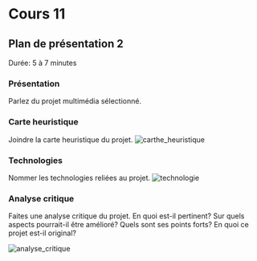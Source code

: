 # Cours 11
## Plan de présentation 2 
Durée: 5 à 7 minutes

### Présentation
Parlez du projet multimédia sélectionné. 

### Carte heuristique
Joindre la carte heuristique du projet. 
![carthe_heuristique](https://user-images.githubusercontent.com/89608202/141650360-d25434bb-f1c3-4f33-90f2-6234f8458c6a.JPG)

### Technologies
Nommer les technologies reliées au projet. 
![technologie](https://user-images.githubusercontent.com/89608202/141650389-2f374085-bdc2-497f-b2a6-18476fce4149.JPG)



### Analyse critique
Faites une analyse critique du projet. En quoi est-il pertinent? Sur quels aspects pourrait-il être amélioré? Quels sont ses points forts? En quoi ce projet est-il original?

![analyse_critique](https://user-images.githubusercontent.com/89608202/141650442-f6708cd6-7104-4887-8753-a8c77d7d1ee0.JPG)


